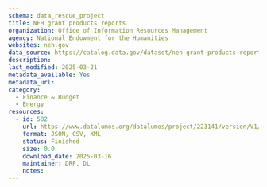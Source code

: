 ```yaml
---
schema: data_rescue_project 
title: NEH grant products reports
organization: Office of Information Resources Management
agency: National Endowment for the Humanities
websites: neh.gov
data_source: https://catalog.data.gov/dataset/neh-grant-products-reports
description: 
last_modified: 2025-03-21
metadata_available: Yes
metadata_url: 
category:
  - Finance & Budget 
  - Energy 
resources:
  - id: 582
    url: https://www.datalumos.org/datalumos/project/223141/version/V1/view
    format: JSON, CSV, XML
    status: Finished
    size: 0.0
    download_date: 2025-03-16
    maintainer: DRP, DL
    notes: 
---
```

